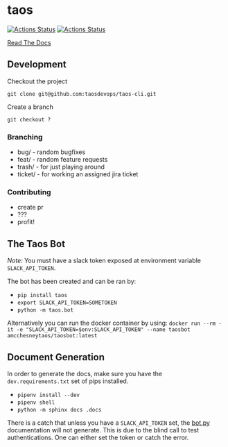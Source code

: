 # taos

[![Actions Status](https://github.com/taosdevops/taos-cli/workflows/Test/badge.svg)](https://github.com/taosdevops/taos-cli/actions)
[![Actions Status](https://readthedocs.org/projects/taos-cli/badge/?version=latest)](https://github.com/taosdevops/taos-cli/actions)

[Read The Docs](https://taos-cli.readthedocs.io/en/latest/?)


## Development

Checkout the project

`git clone git@github.com:taosdevops/taos-cli.git`

Create a branch

`git checkout ?`


### Branching
- bug/    - random bugfixes
- feat/    - random feature requests
- trash/  - for just playing around
- ticket/ - for working an assigned jira ticket


### Contributing

- create pr
- ???
- profit!


## The Taos Bot

*Note:* You must have a slack token exposed at environment variable
`SLACK_API_TOKEN`.

The bot has been created and can be ran by:
- `pip install taos`
- `export SLACK_API_TOKEN=SOMETOKEN`
- `python -m taos.bot`

Alternatively you can run the docker container by using:
`docker run --rm -it -e "SLACK_API_TOKEN=$env:SLACK_API_TOKEN" --name taosbot amcchesneytaos/taosbot:latest`


## Document Generation

In order to generate the docs, make sure you have the `dev.requirements.txt` set of pips installed.

- `pipenv install --dev`
- `pipenv shell`
- `python -m sphinx docs .docs`

There is a catch that unless you have a `SLACK_API_TOKEN` set, the
[bot.py](./taos/bot.py) documentation will not generate. This is due to the
blind call to test authentications. One can either set the token or catch the
error.
